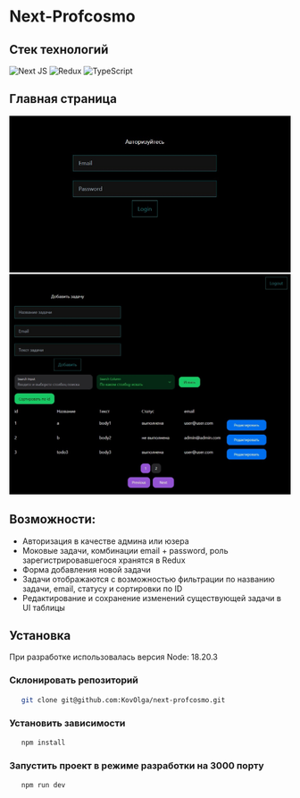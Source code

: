 # Next-Profcosmo

## Стек технологий

![Next JS](https://img.shields.io/badge/Next-black?style=for-the-badge&logo=next.js&logoColor=white)
![Redux](https://img.shields.io/badge/redux-%23593d88.svg?style=for-the-badge&logo=redux&logoColor=white)
![TypeScript](https://img.shields.io/badge/typescript-%23007ACC.svg?style=for-the-badge&logo=typescript&logoColor=white)

## Главная страница

<img src="./public/login.jpg" width=540px>
<img src="./public/home.jpg" width=540px>

## Возможности:

- Авторизация в качестве админа или юзера
- Моковые задачи, комбинации email + password, роль зарегистрировавшегося хранятся в Redux
- Форма добавления новой задачи
- Задачи отображаются с возможностью фильтрации по названию задачи, email, статусу и сортировки по ID
- Редактирование и сохранение изменений существующей задачи в UI таблицы

## Установка

При разработке использовалась версия Node: 18.20.3

### Склонировать репозиторий

```sh
   git clone git@github.com:KovOlga/next-profcosmo.git
```

### Установить зависимости

```sh
   npm install
```

### Запустить проект в режиме разработки на 3000 порту

```sh
   npm run dev
```
